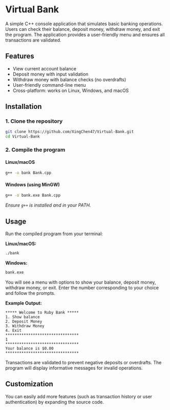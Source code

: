 # Virtual Bank

A simple C++ console application that simulates basic banking operations. Users can check their balance, deposit money, withdraw money, and exit the program. The application provides a user-friendly menu and ensures all transactions are validated.

## Features

- View current account balance
- Deposit money with input validation
- Withdraw money with balance checks (no overdrafts)
- User-friendly command-line menu
- Cross-platform: works on Linux, Windows, and macOS

## Installation

### 1. Clone the repository
```sh
git clone https://github.com/XingChen47/Virtual-Bank.git
cd Virtual-Bank
```

### 2. Compile the program

#### **Linux/macOS**
```sh
g++ -o bank Bank.cpp
```

#### **Windows (using MinGW)**
```sh
g++ -o bank.exe Bank.cpp
```
*Ensure `g++` is installed and in your PATH.*

## Usage

Run the compiled program from your terminal:

**Linux/macOS:**
```sh
./bank
```

**Windows:**
```sh
bank.exe
```

You will see a menu with options to show your balance, deposit money, withdraw money, or exit. Enter the number corresponding to your choice and follow the prompts.

**Example Output:**
```
***** Welcome to Ruby Bank *****
1. Show balance
2. Deposit Money
3. Withdraw Money
4. Exit
********************************
1
********************************
Your balance is $0.00
********************************
```

Transactions are validated to prevent negative deposits or overdrafts. The program will display informative messages for invalid operations.

## Customization

You can easily add more features (such as transaction history or user authentication) by expanding the source code.

